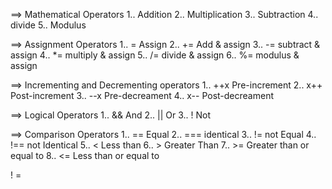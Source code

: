 ==> Mathematical Operators
 1.. Addition
 2.. Multiplication
 3.. Subtraction
 4.. divide
 5.. Modulus

 ==> Assignment Operators
 1.. = Assign
 2.. += Add & assign
 3.. -= subtract & assign
 4.. *= multiply & assign
 5.. /= divide & assign
 6.. %= modulus & assign

 ==> Incrementing and Decrementing operators
 1.. ++x Pre-increment
 2.. x++ Post-increment
 3.. --x Pre-decreament
 4.. x-- Post-decreament

 ==> Logical Operators
 1.. && And
 2.. || Or
 3.. ! Not


 ==> Comparison Operators
 1.. == Equal
 2.. === identical
 3.. != not Equal
 4.. !== not Identical
 5.. < Less than
 6.. > Greater Than
 7.. >= Greater than or equal to
 8.. <= Less than or equal to

 ! = 

